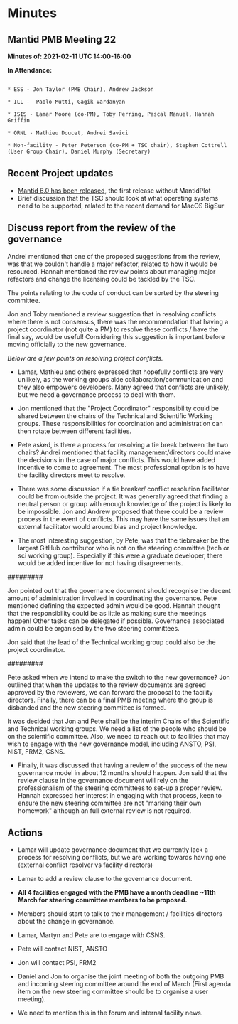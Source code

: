 #  Minutes

##  Mantid PMB Meeting 22

**Minutes of: 2021-02-11 UTC 14:00-16:00**

**In Attendance:**
```

* ESS - Jon Taylor (PMB Chair), Andrew Jackson

* ILL -  Paolo Mutti, Gagik Vardanyan

* ISIS - Lamar Moore (co-PM), Toby Perring, Pascal Manuel, Hannah Griffin

* ORNL - Mathieu Doucet, Andrei Savici

* Non-facility - Peter Peterson (co-PM + TSC chair), Stephen Cottrell (User Group Chair), Daniel Murphy (Secretary)
```


##  Recent Project updates

- [Mantid 6.0 has been released](https://docs.mantidproject.org/nightly/release/v6.0.0/index.html), the first release without MantidPlot
- Brief discussion that the TSC should look at what operating systems need to be supported, related to the recent demand for MacOS BigSur 

## Discuss report from the review of the governance

Andrei mentioned that one of the proposed suggestions from the review, was that we couldn't handle a major refactor, related to how it would be resourced.
Hannah mentioned the review points about managing major refactors and change the licensing could be tackled by the TSC.

The points relating to the code of conduct can be sorted by the steering committee.

Jon and Toby mentioned a review suggestion that in resolving conflicts where there is not consensus, there was the recommendation that having a project coordinator (not quite a PM) to resolve these conflicts / have the final say, would be useful! Considering this suggestion is important before moving officially to the new governance.

*Below are a few points on resolving project conflicts.*

- Lamar, Mathieu and others expressed that hopefully conflicts are very unlikely, as the working groups aide collaboration/communication and they also empowers developers. Many agreed that conflicts are unlikely, but we need a governance process to deal with them.

- Jon mentioned that the "Project Coordinator" responsibility could be shared between the chairs of the Technical and Scientific Working groups. These responsibilities for coordination and administration can then rotate between different facilities.

- Pete asked, is there a process for resolving a tie break between the two chairs? Andrei mentioned that facility management/directors could make the decisions in the case of major conflicts. This would have added incentive to come to agreement. The most professional option is to have the facility directors meet to resolve.

- There was some discussion if a tie breaker/ conflict resolution facilitator could be from outside the project. It was generally agreed that finding a neutral person or group with enough knowledge of the project is likely to be impossible. Jon and Andrew proposed that there could be a review process in the event of conflicts. This may have the same issues that an external facilitator would around bias and project knowledge.
- The most interesting suggestion, by Pete, was that the tiebreaker be the largest GitHub contributor who is not on the steering committee (tech or sci working group). Especially if this were a graduate developer, there would be added incentive for not having disagreements.

#########

Jon pointed out that the governance document should recognise the decent amount of administration involved in coordinating the governance. Pete mentioned defining the expected admin would be good. Hannah thought that the 
responsibility could be as little as making sure the meetings happen! Other tasks can be delegated if possible. Governance associated admin could be organised by the two steering committees.

Jon said that the lead of the Technical working group could also be the project coordinator.

#########

Pete asked when we intend to make the switch to the new governance? Jon outlined that when the updates to the review documents are agreed approved by the reviewers, we can forward the proposal to the facility directors. 
Finally, there can be a final PMB meeting where the group is disbanded and the new steering committee is formed.

It was decided that Jon and Pete shall be the interim Chairs of the Scientific and Technical working groups. We need a list of the people who should be on the scientific committee. Also, we need to reach out to facilities that may wish to engage with the new governance model, including ANSTO, PSI, NIST, FRM2, CSNS.

- Finally, it was discussed that having a review of the success of the new governance model in about 12 months should happen. Jon said that the review clause in the governance document will rely on the professionalism of the steering 
  committees to set-up a proper review. Hannah expressed her interest in engaging with that process, keen to ensure the new steering committee are not "marking their own homework" although an full external review is not required.

## Actions

- Lamar will update governance document that we currently lack a process for resolving conflicts, but we are working towards having one (external conflict resolver vs facility directors)
- Lamar to add a review clause to the governance document.

- **All 4 facilities engaged with the PMB have a month deadline ~11th March for steering committee members to be proposed.**

- Members should start to talk to their management / facilities directors about the change in governance.

- Lamar, Martyn and Pete are to engage with CSNS.
- Pete will contact NIST, ANSTO
- Jon will contact PSI, FRM2

- Daniel and Jon to organise the joint meeting of both the outgoing PMB and incoming steering committee around the end of March (First agenda item on the new steering committee should be to organise a user meeting).

- We need to mention this in the forum and internal facility news.
